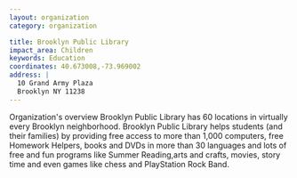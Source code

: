 ```yaml
---
layout: organization
category: organization

title: Brooklyn Public Library
impact_area: Children
keywords: Education
coordinates: 40.673008,-73.969002
address: |
  10 Grand Army Plaza
  Brooklyn NY 11238
---
```

Organization's overview
Brooklyn Public Library has 60 locations in virtually every Brooklyn neighborhood. Brooklyn Public Library helps students (and their families) by providing free access to more than 1,000 computers, free Homework Helpers, books and DVDs in more than 30 languages and lots of free and fun programs like Summer Reading,arts and crafts, movies, story time and even games like chess and PlayStation Rock Band.